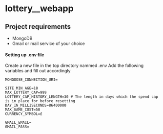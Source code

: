 # lottery__webapp

## Project requirements
- MongoDB
- Gmail or mail service of your choice

#### Setting up .env file

Create a new file in the top directory nammed .env
Add the following variables and fill out accordingly

```
MONGOOSE_CONNECTION_URI=

SITE_MIN_AGE=18
MAX_LOTTERY_CAP=999
LOTTERY_CAP_HISTORY_LENGTH=30 # The length in days which the spend cap is in place for before resetting
DAY_IN_MILLISECONDS=86400000
MAX_GAME_COST=50
CURRENCY_SYMBOL=£

GMAIL_EMAIL=
GMAIL_PASS=
```